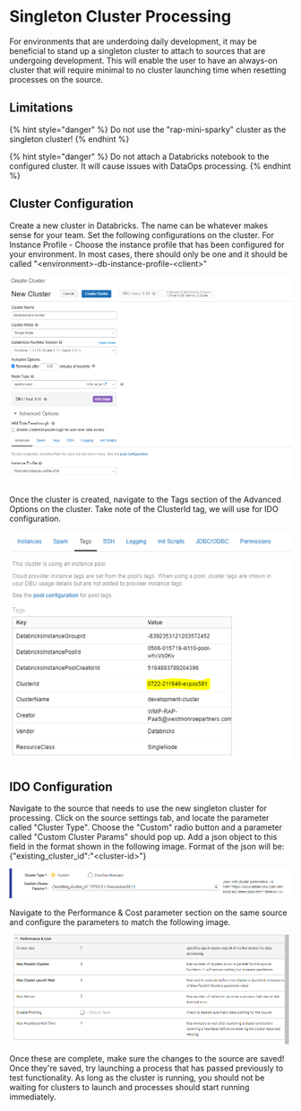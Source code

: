 # Singleton Cluster Processing

For environments that are underdoing daily development, it may be beneficial to stand up a singleton cluster to attach to sources that are undergoing development. This will enable the user to have an always-on cluster that will require minimal to no cluster launching time when resetting processes on the source.

## Limitations

{% hint style="danger" %}
Do not use the "rap-mini-sparky" cluster as the singleton cluster!
{% endhint %}

{% hint style="danger" %}
Do not attach a Databricks notebook to the configured cluster. It will cause issues with DataOps processing.
{% endhint %}

## Cluster Configuration

Create a new cluster in Databricks. The name can be whatever makes sense for your team. Set the following configurations on the cluster. For Instance Profile - Choose the instance profile that has been configured for your environment. In most cases, there should only be one and it should be called "&lt;environment&gt;-db-instance-profile-&lt;client&gt;"

![New Singleton Cluster Configuration](../../.gitbook/assets/image%20%28368%29.png)

Once the cluster is created, navigate to the Tags section of the Advanced Options on the cluster. Take note of the ClusterId tag, we will use for IDO configuration.

![ClusterId Value](../../.gitbook/assets/image%20%28365%29.png)

## IDO Configuration

Navigate to the source that needs to use the new singleton cluster for processing. Click on the source settings tab, and locate the parameter called "Cluster Type". Choose the "Custom" radio button and a parameter called "Custom Cluster Params" should pop up. Add a json object to this field in the format shown in the following image. Format of the json will be: {"existing\_cluster\_id":"&lt;cluster-id&gt;"}

![](../../.gitbook/assets/image%20%28370%29.png)

Navigate to the Performance & Cost parameter section on the same source and configure the parameters to match the following image. 

![](../../.gitbook/assets/image%20%28366%29.png)

Once these are complete, make sure the changes to the source are saved! Once they're saved, try launching a process that has passed previously to test functionality. As long as the cluster is running, you should not be waiting for clusters to launch and processes should start running immediately.

